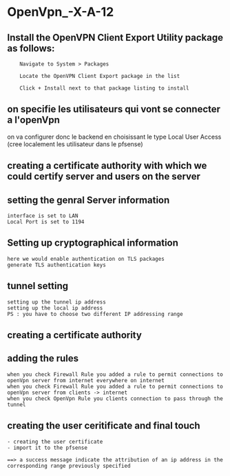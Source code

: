 # OpenVpn_-X-A-12

## Install the OpenVPN Client Export Utility package as follows:

```
    Navigate to System > Packages

    Locate the OpenVPN Client Export package in the list

    Click + Install next to that package listing to install
```


## on specifie les utilisateurs qui vont se connecter a l'openVpn 

on va configurer donc le backend en  choisissant le type Local User Access (cree localement les utilisateur dans le pfsense)


## creating a certificate authority with which we could certify server and users on the server


## setting the genral Server information 
```
interface is set to LAN
Local Port is set to 1194 
```

## Setting up cryptographical information 
```
here we would enable authentication on TLS packages
generate TLS authentication keys

```


## tunnel setting
 
```
setting up the tunnel ip address
setting up the local ip address
PS : you have to choose two different IP addressing range

```

## creating a certificate authority


## adding the rules 

```
when you check Firewall Rule you added a rule to permit connections to  openVpn server from internet everywhere on internet
when you check Firewall Rule you added a rule to permit connections to  openVpn server from clients -> internet 
when you check OpenVpn Rule you clients connection to pass through the tunnel
```


## creating the user ceritificate and final touch

```
- creating the user certificate 
- import it to the pfsense

==> a success message indicate the attribution of an ip address in the corresponding range previously specified 
```


